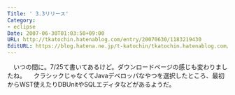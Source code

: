 ```yaml
---
Title: ' 3.3リリース'
Category:
- eclipse
Date: 2007-06-30T01:03:50+09:00
URL: http://tkatochin.hatenablog.com/entry/20070630/1183219430
EditURL: https://blog.hatena.ne.jp/t-katochin/tkatochin.hatenablog.com/atom/entry/6653586347154755327
---
```


　いつの間に。7/25て書いてあるけど。ダウンロードページの感じも変わりましたね。
　クラシックじゃなくてJavaデベロッパなやつを選択したところ、最初からWST使えたりDBUnitやSQLエディタなどがあるようだ。
